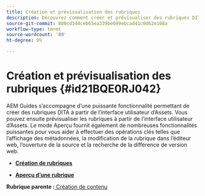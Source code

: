 ```yaml
---
title: Création et prévisualisation des rubriques
description: Découvrez comment créer et prévisualiser des rubriques DITA à partir de l’interface utilisateur d’Assets dans AEM Guides.
source-git-commit: 880cd344ceb65ea339be699ebcad41c0d62e168a
workflow-type: tm+mt
source-wordcount: '89'
ht-degree: 0%

---
```


# Création et prévisualisation des rubriques {#id21BQE0RJ042}

AEM Guides s’accompagne d’une puissante fonctionnalité permettant de créer des rubriques DITA à partir de l’interface utilisateur d’Assets. Vous pouvez ensuite prévisualiser les rubriques à partir de l’interface utilisateur d’Assets. Le mode Aperçu fournit également de nombreuses fonctionnalités puissantes pour vous aider à effectuer des opérations clés telles que l’affichage des métadonnées, la modification de la rubrique dans l’éditeur web, l’ouverture de la source et la recherche de la différence de version web.

- **[Création de rubriques](web-editor-create-topics.md)**

- **[Aperçu d’une rubrique](web-editor-preview-topics.md)**


**Rubrique parente :**[ Création de contenu](authoring-content.md)
